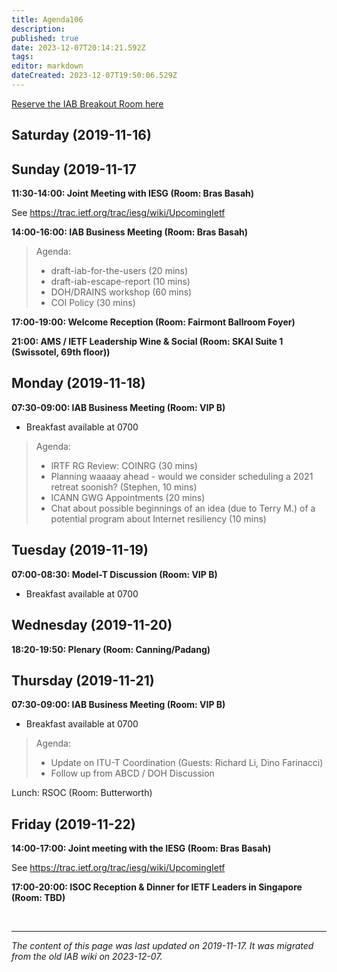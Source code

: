 ```yaml
---
title: Agenda106
description: 
published: true
date: 2023-12-07T20:14:21.592Z
tags: 
editor: markdown
dateCreated: 2023-12-07T19:50:06.529Z
---
```


[Reserve the IAB Breakout Room here](/group/iab/Breakout106)

## Saturday (2019-11-16)
## Sunday (2019-11-17
**11:30-14:00: Joint Meeting with IESG (Room: Bras Basah)**

See https://trac.ietf.org/trac/iesg/wiki/UpcomingIetf

**14:00-16:00: IAB Business Meeting (Room: Bras Basah)**

> Agenda:
> 
>  - draft-iab-for-the-users (20 mins)
>  - draft-iab-escape-report (10 mins)
>  - DOH/DRAINS workshop (60 mins)
>  - COI Policy (30 mins)
> 

**17:00-19:00: Welcome Reception (Room: Fairmont Ballroom Foyer)**

**21:00: AMS / IETF Leadership Wine & Social (Room: SKAI Suite 1 (Swissotel, 69th floor))**

## Monday (2019-11-18)
**07:30-09:00: IAB Business Meeting (Room: VIP B)**

* Breakfast available at 0700

> Agenda:
> 
> * IRTF RG Review: COINRG (30 mins)
> * Planning waaaay ahead - would we consider scheduling a 2021 retreat soonish? (Stephen, 10 mins)
> * ICANN GWG Appointments (20 mins)
> * Chat about possible beginnings of an idea (due to Terry M.) of a potential program about Internet resiliency (10 mins)

## Tuesday (2019-11-19)
**07:00-08:30: Model-T Discussion (Room: VIP B)**

* Breakfast available at 0700

## Wednesday (2019-11-20)
**18:20-19:50: Plenary (Room: Canning/Padang)**

## Thursday (2019-11-21)
**07:30-09:00: IAB Business Meeting (Room: VIP B)**

* Breakfast available at 0700

> Agenda: 
> 
>  - Update on ITU-T Coordination (Guests: Richard Li, Dino Farinacci)
>  - Follow up from ABCD / DOH Discussion
> 
> 
Lunch: RSOC (Room: Butterworth)

## Friday (2019-11-22)
**14:00-17:00: Joint meeting with the IESG (Room: Bras Basah)**

See https://trac.ietf.org/trac/iesg/wiki/UpcomingIetf

**17:00-20:00: ISOC Reception & Dinner for IETF Leaders in Singapore (Room: TBD)**

&nbsp;
&nbsp;
&nbsp;

---

*The content of this page was last updated on 2019-11-17. It was migrated from the old IAB wiki on 2023-12-07.*

